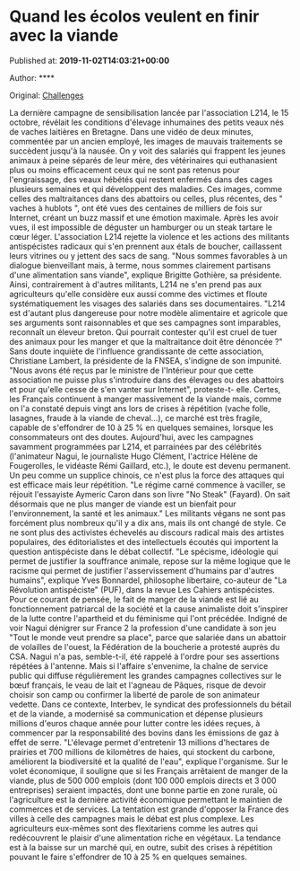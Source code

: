 
# Quand les écolos veulent en finir avec la viande

Published at: **2019-11-02T14:03:21+00:00**

Author: ****

Original: [Challenges](https://www.challenges.fr/entreprise/grande-conso/la-fievre-ecolo-en-finir-avec-la-viande_682504)

La dernière campagne de sensibilisation lancée par l'association L214, le 15 octobre, révélait les conditions d'élevage inhumaines des petits veaux nés de vaches laitières en Bretagne. Dans une vidéo de deux minutes, commentée par un ancien employé, les images de mauvais traitements se succèdent jusqu'à la nausée. On y voit des salariés qui frappent les jeunes animaux à peine séparés de leur mère, des vétérinaires qui euthanasient plus ou moins efficacement ceux qui ne sont pas retenus pour l'engraissage, des veaux hébétés qui restent enfermés dans des cages plusieurs semaines et qui développent des maladies. Ces images, comme celles des maltraitances dans des abattoirs ou celles, plus récentes, des " vaches à hublots ", ont été vues des centaines de milliers de fois sur Internet, créant un buzz massif et une émotion maximale. Après les avoir vues, il est impossible de déguster un hamburger ou un steak tartare le cœur léger.
L'association L214 rejette la violence et les actions des militants antispécistes radicaux qui s'en prennent aux étals de boucher, caillassent leurs vitrines ou y jettent des sacs de sang. "Nous sommes favorables à un dialogue bienveillant mais, à terme, nous sommes clairement partisans d'une alimentation sans viande", explique Brigitte Gothière, sa présidente. Ainsi, contrairement à d'autres militants, L214 ne s'en prend pas aux agriculteurs qu'elle considère eux aussi comme des victimes et floute systématiquement les visages des salariés dans ses documentaires. "L214 est d'autant plus dangereuse pour notre modèle alimentaire et agricole que ses arguments sont raisonnables et que ses campagnes sont imparables, reconnaît un éleveur breton. Qui pourrait contester qu'il est cruel de tuer des animaux pour les manger et que la maltraitance doit être dénoncée ?"
Sans doute inquiète de l'influence grandissante de cette association, Christiane Lambert, la présidente de la FNSEA, s'indigne de son impunité. "Nous avons été reçus par le ministre de l'Intérieur pour que cette association ne puisse plus s'introduire dans des élevages ou des abattoirs et pour qu'elle cesse de s'en vanter sur Internet", proteste-t- elle. Certes, les Français continuent à manger massivement de la viande mais, comme on l'a constaté depuis vingt ans lors de crises à répétition (vache folle, lasagnes, fraude à la viande de cheval…), ce marché est très fragile, capable de s'effondrer de 10 à 25 % en quelques semaines, lorsque les consommateurs ont des doutes. Aujourd'hui, avec les campagnes savamment programmées par L214, et parrainées par des célébrités (l'animateur Nagui, le journaliste Hugo Clément, l'actrice Hélène de Fougerolles, le vidéaste Rémi Gaillard, etc.), le doute est devenu permanent. Un peu comme un supplice chinois, ce n'est plus la force des attaques qui est efficace mais leur répétition. "Le régime carné commence à vaciller, se réjouit l'essayiste Aymeric Caron dans son livre "No Steak" (Fayard). On sait désormais que ne plus manger de viande est un bienfait pour l'environnement, la santé et les animaux."
Les militants végans ne sont pas forcément plus nombreux qu'il y a dix ans, mais ils ont changé de style. Ce ne sont plus des activistes échevelés au discours radical mais des artistes populaires, des éditorialistes et des intellectuels écoutés qui importent la question antispéciste dans le débat collectif. "Le spécisme, idéologie qui permet de justifier la souffrance animale, repose sur la même logique que le racisme qui permet de justifier l'asservissement d'humains par d'autres humains", explique Yves Bonnardel, philosophe libertaire, co-auteur de "La Révolution antispéciste" (PUF), dans la revue Les Cahiers antispécistes. Pour ce courant de pensée, le fait de manger de la viande est lié au fonctionnement patriarcal de la société et la cause animaliste doit s'inspirer de la lutte contre l'apartheid et du féminisme qui l'ont précédée.
Indigné de voir Nagui dénigrer sur France 2 la profession d'une candidate à son jeu "Tout le monde veut prendre sa place", parce que salariée dans un abattoir de volailles de l'ouest, la Fédération de la boucherie a protesté auprès du CSA. Nagui n'a pas, semble-t-il, été rappelé à l'ordre pour ses assertions répétées à l'antenne. Mais si l'affaire s'envenime, la chaîne de service public qui diffuse régulièrement les grandes campagnes collectives sur le bœuf français, le veau de lait et l'agneau de Pâques, risque de devoir choisir son camp ou confirmer la liberté de parole de son animateur vedette.
Dans ce contexte, Interbev, le syndicat des professionnels du bétail et de la viande, a modernisé sa communication et dépense plusieurs millions d'euros chaque année pour lutter contre les idées reçues, à commencer par la responsabilité des bovins dans les émissions de gaz à effet de serre. "L'élevage permet d'entretenir 13 millions d'hectares de prairies et 700 millions de kilomètres de haies, qui stockent du carbone, améliorent la biodiversité et la qualité de l'eau", explique l'organisme. Sur le volet économique, il souligne que si les Français arrêtaient de manger de la viande, plus de 500 000 emplois (dont 100 000 emplois directs et 3 000 entreprises) seraient impactés, dont une bonne partie en zone rurale, où l'agriculture est la dernière activité économique permettant le maintien de commerces et de services.
La tentation est grande d'opposer la France des villes à celle des campagnes mais le débat est plus complexe. Les agriculteurs eux-mêmes sont des flexitariens comme les autres qui redécouvrent le plaisir d'une alimentation riche en végétaux.
La tendance est à la baisse sur un marché qui, en outre, subit des crises à répétition pouvant le faire s'effondrer de 10 à 25 % en quelques semaines.
